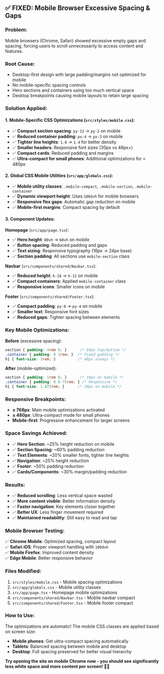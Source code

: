 ## ✅ FIXED: Mobile Browser Excessive Spacing & Gaps

### **Problem**: 
Mobile browsers (Chrome, Safari) showed excessive empty gaps and spacing, forcing users to scroll unnecessarily to access content and features.

### **Root Cause**:
- Desktop-first design with large padding/margins not optimized for mobile
- No mobile-specific spacing controls  
- Hero sections and containers using too much vertical space
- Desktop breakpoints causing mobile layouts to retain large spacing

### **Solution Applied**:

#### 1. **Mobile-Specific CSS Optimizations** (`src/styles/mobile.css`):
- ✅ **Compact section spacing**: `py-12` → `py-2` on mobile
- ✅ **Reduced container padding**: `px-4` → `px-3` on mobile  
- ✅ **Tighter line heights**: `1.6` → `1.4` for better density
- ✅ **Smaller headers**: Responsive font sizes (30px vs 48px+)
- ✅ **Compact cards**: Reduced padding and margins
- ✅ **Ultra-compact for small phones**: Additional optimizations for < 480px

#### 2. **Global CSS Mobile Utilities** (`src/app/globals.css`):
- ✅ **Mobile utility classes**: `.mobile-compact`, `.mobile-section`, `.mobile-container`
- ✅ **Dynamic viewport height**: Uses `100dvh` for mobile browsers
- ✅ **Responsive flex gaps**: Automatic gap reduction on mobile
- ✅ **Mobile-first margins**: Compact spacing by default

#### 3. **Component Updates**:
**Homepage** (`src/app/page.tsx`):
- ✅ **Hero height**: `80vh` → `60vh` on mobile
- ✅ **Button spacing**: Reduced padding and gaps
- ✅ **Text sizing**: Responsive typography (16px → 24px base)
- ✅ **Section padding**: All sections use `mobile-section` class

**Navbar** (`src/components/shared/Navbar.tsx`):
- ✅ **Reduced height**: `h-16` → `h-12` on mobile  
- ✅ **Compact containers**: Applied `mobile-container` class
- ✅ **Responsive icons**: Smaller icons on mobile

**Footer** (`src/components/shared/Footer.tsx`):
- ✅ **Compact padding**: `py-8` → `py-4` on mobile
- ✅ **Smaller text**: Responsive font sizes
- ✅ **Reduced gaps**: Tighter spacing between elements

### **Key Mobile Optimizations**:

**Before** (excessive spacing):
```css
section { padding: 4rem 0; }      /* 64px top/bottom */
.container { padding: 0 1rem; }  /* Fixed padding */  
h1 { font-size: 3rem; }          /* 48px always */
```

**After** (mobile-optimized):
```css
section { padding: 1rem 0; }      /* 16px on mobile */
.container { padding: 0 0.75rem; } /* Responsive */
h1 { font-size: 1.875rem; }      /* 30px on mobile */
```

### **Responsive Breakpoints**:
- **≤ 768px**: Main mobile optimizations activated
- **≤ 480px**: Ultra-compact mode for small phones  
- **Mobile-first**: Progressive enhancement for larger screens

### **Space Savings Achieved**:
- ✅ **Hero Section**: ~25% height reduction on mobile
- ✅ **Section Spacing**: ~60% padding reduction
- ✅ **Text Elements**: ~20% smaller fonts, tighter line heights  
- ✅ **Navigation**: ~25% height reduction
- ✅ **Footer**: ~50% padding reduction
- ✅ **Cards/Components**: ~30% margin/padding reduction

### **Results**:
- ✅ **Reduced scrolling**: Less vertical space wasted
- ✅ **More content visible**: Better information density
- ✅ **Faster navigation**: Key elements closer together
- ✅ **Better UX**: Less finger movement required
- ✅ **Maintained readability**: Still easy to read and tap

### **Mobile Browser Testing**:
✅ **Chrome Mobile**: Optimized spacing, compact layout  
✅ **Safari iOS**: Proper viewport handling with `100dvh`  
✅ **Mobile Firefox**: Improved content density  
✅ **Edge Mobile**: Better responsive behavior  

### **Files Modified**:
1. `src/styles/mobile.css` - Mobile spacing optimizations
2. `src/app/globals.css` - Mobile utility classes  
3. `src/app/page.tsx` - Homepage mobile optimizations
4. `src/components/shared/Navbar.tsx` - Mobile navbar compact
5. `src/components/shared/Footer.tsx` - Mobile footer compact

### **How to Use**:
The optimizations are automatic! The mobile CSS classes are applied based on screen size:

- **Mobile phones**: Get ultra-compact spacing automatically
- **Tablets**: Balanced spacing between mobile and desktop  
- **Desktop**: Full spacing preserved for better visual hierarchy

**Try opening the site on mobile Chrome now - you should see significantly less white space and more content per screen!** 📱✨
